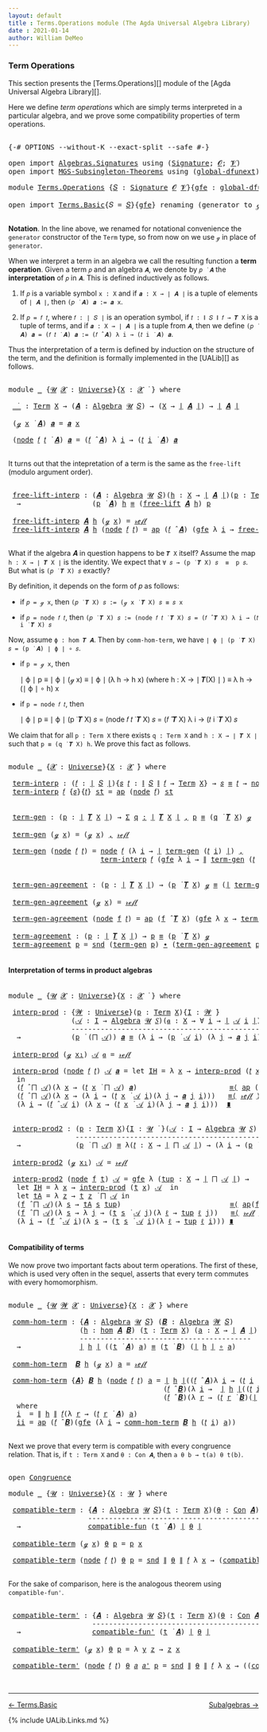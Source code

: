 ```yaml
---
layout: default
title : Terms.Operations module (The Agda Universal Algebra Library)
date : 2021-01-14
author: William DeMeo
---
```


### <a id="term-operations">Term Operations</a>

This section presents the [Terms.Operations][] module of the [Agda Universal Algebra Library][].

Here we define *term operations* which are simply terms interpreted in a particular algebra, and we prove some compatibility properties of term operations.

<pre class="Agda">

<a id="453" class="Symbol">{-#</a> <a id="457" class="Keyword">OPTIONS</a> <a id="465" class="Pragma">--without-K</a> <a id="477" class="Pragma">--exact-split</a> <a id="491" class="Pragma">--safe</a> <a id="498" class="Symbol">#-}</a>

<a id="503" class="Keyword">open</a> <a id="508" class="Keyword">import</a> <a id="515" href="Algebras.Signatures.html" class="Module">Algebras.Signatures</a> <a id="535" class="Keyword">using</a> <a id="541" class="Symbol">(</a><a id="542" href="Algebras.Signatures.html#1299" class="Function">Signature</a><a id="551" class="Symbol">;</a> <a id="553" href="Prelude.Preliminaries.html#5600" class="Generalizable">𝓞</a><a id="554" class="Symbol">;</a> <a id="556" href="Universes.html#262" class="Generalizable">𝓥</a><a id="557" class="Symbol">)</a>
<a id="559" class="Keyword">open</a> <a id="564" class="Keyword">import</a> <a id="571" href="MGS-Subsingleton-Theorems.html" class="Module">MGS-Subsingleton-Theorems</a> <a id="597" class="Keyword">using</a> <a id="603" class="Symbol">(</a><a id="604" href="MGS-Subsingleton-Theorems.html#3468" class="Function">global-dfunext</a><a id="618" class="Symbol">)</a>

<a id="621" class="Keyword">module</a> <a id="628" href="Terms.Operations.html" class="Module">Terms.Operations</a> <a id="645" class="Symbol">{</a><a id="646" href="Terms.Operations.html#646" class="Bound">𝑆</a> <a id="648" class="Symbol">:</a> <a id="650" href="Algebras.Signatures.html#1299" class="Function">Signature</a> <a id="660" href="Prelude.Preliminaries.html#5600" class="Generalizable">𝓞</a> <a id="662" href="Universes.html#262" class="Generalizable">𝓥</a><a id="663" class="Symbol">}{</a><a id="665" href="Terms.Operations.html#665" class="Bound">gfe</a> <a id="669" class="Symbol">:</a> <a id="671" href="MGS-Subsingleton-Theorems.html#3468" class="Function">global-dfunext</a><a id="685" class="Symbol">}</a> <a id="687" class="Keyword">where</a>

<a id="694" class="Keyword">open</a> <a id="699" class="Keyword">import</a> <a id="706" href="Terms.Basic.html" class="Module">Terms.Basic</a><a id="717" class="Symbol">{</a><a id="718" class="Argument">𝑆</a> <a id="720" class="Symbol">=</a> <a id="722" href="Terms.Operations.html#646" class="Bound">𝑆</a><a id="723" class="Symbol">}{</a><a id="725" href="Terms.Operations.html#665" class="Bound">gfe</a><a id="728" class="Symbol">}</a> <a id="730" class="Keyword">renaming</a> <a id="739" class="Symbol">(</a>generator <a id="750" class="Symbol">to</a> ℊ<a id="754" class="Symbol">)</a> <a id="756" class="Keyword">public</a>

</pre>

**Notation**. In the line above, we renamed for notational convenience the `generator` constructor of the `Term` type, so from now on we use `ℊ` in place of `generator`.

When we interpret a term in an algebra we call the resulting function a **term operation**.  Given a term `𝑝` and an algebra `𝑨`, we denote by `𝑝 ̇ 𝑨` the **interpretation** of `𝑝` in `𝑨`.  This is defined inductively as follows.

1. If `𝑝` is a variable symbol `x : X` and if `𝒂 : X → ∣ 𝑨 ∣` is a tuple of elements of `∣ 𝑨 ∣`, then `(𝑝 ̇ 𝑨) 𝒂 := 𝒂 x`.

2. If `𝑝 = 𝑓 𝑡`, where `𝑓 : ∣ 𝑆 ∣` is an operation symbol, if `𝑡 : ∥ 𝑆 ∥ 𝑓 → 𝑻 X` is a tuple of terms, and if `𝒂 : X → ∣ 𝑨 ∣` is a tuple from `𝑨`, then we define `(𝑝 ̇ 𝑨) 𝒂 = (𝑓 𝑡 ̇ 𝑨) 𝒂 := (𝑓 ̂ 𝑨) λ i → (𝑡 i ̇ 𝑨) 𝒂`.

Thus the interpretation of a term is defined by induction on the structure of the term, and the definition is formally implemented in the [UALib][] as follows.

<pre class="Agda">

<a id="1695" class="Keyword">module</a> <a id="1702" href="Terms.Operations.html#1702" class="Module">_</a> <a id="1704" class="Symbol">{</a><a id="1705" href="Terms.Operations.html#1705" class="Bound">𝓤</a> <a id="1707" href="Terms.Operations.html#1707" class="Bound">𝓧</a> <a id="1709" class="Symbol">:</a> <a id="1711" href="Agda.Primitive.html#423" class="Function">Universe</a><a id="1719" class="Symbol">}{</a><a id="1721" href="Terms.Operations.html#1721" class="Bound">X</a> <a id="1723" class="Symbol">:</a> <a id="1725" href="Terms.Operations.html#1707" class="Bound">𝓧</a> <a id="1727" href="Universes.html#403" class="Function Operator">̇</a> <a id="1729" class="Symbol">}</a> <a id="1731" class="Keyword">where</a>

 <a id="1739" href="Terms.Operations.html#1739" class="Function Operator">_̇_</a> <a id="1743" class="Symbol">:</a> <a id="1745" href="Terms.Basic.html#2322" class="Datatype">Term</a> <a id="1750" href="Terms.Operations.html#1721" class="Bound">X</a> <a id="1752" class="Symbol">→</a> <a id="1754" class="Symbol">(</a><a id="1755" href="Terms.Operations.html#1755" class="Bound">𝑨</a> <a id="1757" class="Symbol">:</a> <a id="1759" href="Algebras.Algebras.html#694" class="Function">Algebra</a> <a id="1767" href="Terms.Operations.html#1705" class="Bound">𝓤</a> <a id="1769" href="Terms.Operations.html#646" class="Bound">𝑆</a><a id="1770" class="Symbol">)</a> <a id="1772" class="Symbol">→</a> <a id="1774" class="Symbol">(</a><a id="1775" href="Terms.Operations.html#1721" class="Bound">X</a> <a id="1777" class="Symbol">→</a> <a id="1779" href="Prelude.Preliminaries.html#13523" class="Function Operator">∣</a> <a id="1781" href="Terms.Operations.html#1755" class="Bound">𝑨</a> <a id="1783" href="Prelude.Preliminaries.html#13523" class="Function Operator">∣</a><a id="1784" class="Symbol">)</a> <a id="1786" class="Symbol">→</a> <a id="1788" href="Prelude.Preliminaries.html#13523" class="Function Operator">∣</a> <a id="1790" href="Terms.Operations.html#1755" class="Bound">𝑨</a> <a id="1792" href="Prelude.Preliminaries.html#13523" class="Function Operator">∣</a>

 <a id="1796" class="Symbol">(</a><a id="1797" href="Terms.Operations.html#753" class="InductiveConstructor">ℊ</a> <a id="1799" href="Terms.Operations.html#1799" class="Bound">x</a> <a id="1801" href="Terms.Operations.html#1739" class="Function Operator">̇</a> <a id="1803" href="Terms.Operations.html#1803" class="Bound">𝑨</a><a id="1804" class="Symbol">)</a> <a id="1806" href="Terms.Operations.html#1806" class="Bound">𝒂</a> <a id="1808" class="Symbol">=</a> <a id="1810" href="Terms.Operations.html#1806" class="Bound">𝒂</a> <a id="1812" href="Terms.Operations.html#1799" class="Bound">x</a>

 <a id="1816" class="Symbol">(</a><a id="1817" href="Terms.Basic.html#2395" class="InductiveConstructor">node</a> <a id="1822" href="Terms.Operations.html#1822" class="Bound">𝑓</a> <a id="1824" href="Terms.Operations.html#1824" class="Bound">𝑡</a> <a id="1826" href="Terms.Operations.html#1739" class="Function Operator">̇</a> <a id="1828" href="Terms.Operations.html#1828" class="Bound">𝑨</a><a id="1829" class="Symbol">)</a> <a id="1831" href="Terms.Operations.html#1831" class="Bound">𝒂</a> <a id="1833" class="Symbol">=</a> <a id="1835" class="Symbol">(</a><a id="1836" href="Terms.Operations.html#1822" class="Bound">𝑓</a> <a id="1838" href="Algebras.Algebras.html#2991" class="Function Operator">̂</a> <a id="1840" href="Terms.Operations.html#1828" class="Bound">𝑨</a><a id="1841" class="Symbol">)</a> <a id="1843" class="Symbol">λ</a> <a id="1845" href="Terms.Operations.html#1845" class="Bound">i</a> <a id="1847" class="Symbol">→</a> <a id="1849" class="Symbol">(</a><a id="1850" href="Terms.Operations.html#1824" class="Bound">𝑡</a> <a id="1852" href="Terms.Operations.html#1845" class="Bound">i</a> <a id="1854" href="Terms.Operations.html#1739" class="Function Operator">̇</a> <a id="1856" href="Terms.Operations.html#1828" class="Bound">𝑨</a><a id="1857" class="Symbol">)</a> <a id="1859" href="Terms.Operations.html#1831" class="Bound">𝒂</a>

</pre>

It turns out that the intepretation of a term is the same as the `free-lift` (modulo argument order).

<pre class="Agda">

 <a id="1992" href="Terms.Operations.html#1992" class="Function">free-lift-interp</a> <a id="2009" class="Symbol">:</a> <a id="2011" class="Symbol">(</a><a id="2012" href="Terms.Operations.html#2012" class="Bound">𝑨</a> <a id="2014" class="Symbol">:</a> <a id="2016" href="Algebras.Algebras.html#694" class="Function">Algebra</a> <a id="2024" href="Terms.Operations.html#1705" class="Bound">𝓤</a> <a id="2026" href="Terms.Operations.html#646" class="Bound">𝑆</a><a id="2027" class="Symbol">)(</a><a id="2029" href="Terms.Operations.html#2029" class="Bound">h</a> <a id="2031" class="Symbol">:</a> <a id="2033" href="Terms.Operations.html#1721" class="Bound">X</a> <a id="2035" class="Symbol">→</a> <a id="2037" href="Prelude.Preliminaries.html#13523" class="Function Operator">∣</a> <a id="2039" href="Terms.Operations.html#2012" class="Bound">𝑨</a> <a id="2041" href="Prelude.Preliminaries.html#13523" class="Function Operator">∣</a><a id="2042" class="Symbol">)(</a><a id="2044" href="Terms.Operations.html#2044" class="Bound">p</a> <a id="2046" class="Symbol">:</a> <a id="2048" href="Terms.Basic.html#2322" class="Datatype">Term</a> <a id="2053" href="Terms.Operations.html#1721" class="Bound">X</a><a id="2054" class="Symbol">)</a>
  <a id="2058" class="Symbol">→</a>                 <a id="2076" class="Symbol">(</a><a id="2077" href="Terms.Operations.html#2044" class="Bound">p</a> <a id="2079" href="Terms.Operations.html#1739" class="Function Operator">̇</a> <a id="2081" href="Terms.Operations.html#2012" class="Bound">𝑨</a><a id="2082" class="Symbol">)</a> <a id="2084" href="Terms.Operations.html#2029" class="Bound">h</a> <a id="2086" href="Prelude.Equality.html#1231" class="Datatype Operator">≡</a> <a id="2088" class="Symbol">(</a><a id="2089" href="Terms.Basic.html#4265" class="Function">free-lift</a> <a id="2099" href="Terms.Operations.html#2012" class="Bound">𝑨</a> <a id="2101" href="Terms.Operations.html#2029" class="Bound">h</a><a id="2102" class="Symbol">)</a> <a id="2104" href="Terms.Operations.html#2044" class="Bound">p</a>

 <a id="2108" href="Terms.Operations.html#1992" class="Function">free-lift-interp</a> <a id="2125" href="Terms.Operations.html#2125" class="Bound">𝑨</a> <a id="2127" href="Terms.Operations.html#2127" class="Bound">h</a> <a id="2129" class="Symbol">(</a><a id="2130" href="Terms.Operations.html#753" class="InductiveConstructor">ℊ</a> <a id="2132" href="Terms.Operations.html#2132" class="Bound">x</a><a id="2133" class="Symbol">)</a> <a id="2135" class="Symbol">=</a> <a id="2137" href="Prelude.Equality.html#1245" class="InductiveConstructor">𝓇ℯ𝒻𝓁</a>
 <a id="2143" href="Terms.Operations.html#1992" class="Function">free-lift-interp</a> <a id="2160" href="Terms.Operations.html#2160" class="Bound">𝑨</a> <a id="2162" href="Terms.Operations.html#2162" class="Bound">h</a> <a id="2164" class="Symbol">(</a><a id="2165" href="Terms.Basic.html#2395" class="InductiveConstructor">node</a> <a id="2170" href="Terms.Operations.html#2170" class="Bound">𝑓</a> <a id="2172" href="Terms.Operations.html#2172" class="Bound">𝑡</a><a id="2173" class="Symbol">)</a> <a id="2175" class="Symbol">=</a> <a id="2177" href="MGS-MLTT.html#6613" class="Function">ap</a> <a id="2180" class="Symbol">(</a><a id="2181" href="Terms.Operations.html#2170" class="Bound">𝑓</a> <a id="2183" href="Algebras.Algebras.html#2991" class="Function Operator">̂</a> <a id="2185" href="Terms.Operations.html#2160" class="Bound">𝑨</a><a id="2186" class="Symbol">)</a> <a id="2188" class="Symbol">(</a><a id="2189" href="Terms.Operations.html#665" class="Bound">gfe</a> <a id="2193" class="Symbol">λ</a> <a id="2195" href="Terms.Operations.html#2195" class="Bound">i</a> <a id="2197" class="Symbol">→</a> <a id="2199" href="Terms.Operations.html#1992" class="Function">free-lift-interp</a> <a id="2216" href="Terms.Operations.html#2160" class="Bound">𝑨</a> <a id="2218" href="Terms.Operations.html#2162" class="Bound">h</a> <a id="2220" class="Symbol">(</a><a id="2221" href="Terms.Operations.html#2172" class="Bound">𝑡</a> <a id="2223" href="Terms.Operations.html#2195" class="Bound">i</a><a id="2224" class="Symbol">))</a>

</pre>

What if the algebra 𝑨 in question happens to be `𝑻 X` itself?   Assume the map `h : X → ∣ 𝑻 X ∣` is the identity. We expect that `∀ 𝑠 → (p ̇ 𝑻 X) 𝑠  ≡  p 𝑠`. But what is `(𝑝 ̇ 𝑻 X) 𝑠` exactly?

By definition, it depends on the form of 𝑝 as follows:

* if `𝑝 = ℊ x`, then `(𝑝 ̇ 𝑻 X) 𝑠 := (ℊ x ̇ 𝑻 X) 𝑠 ≡ 𝑠 x`

* if `𝑝 = node 𝑓 𝑡`, then `(𝑝 ̇ 𝑻 X) 𝑠 := (node 𝑓 𝑡 ̇ 𝑻 X) 𝑠 = (𝑓 ̂ 𝑻 X) λ i → (𝑡 i ̇ 𝑻 X) 𝑠`

Now, assume `ϕ : hom 𝑻 𝑨`. Then by `comm-hom-term`, we have `∣ ϕ ∣ (p ̇ 𝑻 X) 𝑠 = (p ̇ 𝑨) ∣ ϕ ∣ ∘ 𝑠`.

* if `p = ℊ x`, then

   ∣ ϕ ∣ p ≡ ∣ ϕ ∣ (ℊ x)
          ≡ ∣ ϕ ∣ (λ h → h x)  (where h : X → ∣ 𝑻(X) ∣ )
          ≡ λ h → (∣ ϕ ∣ ∘ h) x

* if `p = node 𝑓 𝑡`, then

   ∣ ϕ ∣ p ≡ ∣ ϕ ∣ (p ̇ 𝑻 X) 𝑠 = (node 𝑓 𝑡 ̇ 𝑻 X) 𝑠 = (𝑓 ̂ 𝑻 X) λ i → (𝑡 i ̇ 𝑻 X) 𝑠

We claim that for all `p : Term X` there exists `q : Term X` and `h : X → ∣ 𝑻 X ∣` such that `p ≡ (q ̇ 𝑻 X) h`. We prove this fact as follows.

<pre class="Agda">

<a id="3153" class="Keyword">module</a> <a id="3160" href="Terms.Operations.html#3160" class="Module">_</a> <a id="3162" class="Symbol">{</a><a id="3163" href="Terms.Operations.html#3163" class="Bound">𝓧</a> <a id="3165" class="Symbol">:</a> <a id="3167" href="Agda.Primitive.html#423" class="Function">Universe</a><a id="3175" class="Symbol">}{</a><a id="3177" href="Terms.Operations.html#3177" class="Bound">X</a> <a id="3179" class="Symbol">:</a> <a id="3181" href="Terms.Operations.html#3163" class="Bound">𝓧</a> <a id="3183" href="Universes.html#403" class="Function Operator">̇</a><a id="3184" class="Symbol">}</a> <a id="3186" class="Keyword">where</a>

 <a id="3194" href="Terms.Operations.html#3194" class="Function">term-interp</a> <a id="3206" class="Symbol">:</a> <a id="3208" class="Symbol">(</a><a id="3209" href="Terms.Operations.html#3209" class="Bound">𝑓</a> <a id="3211" class="Symbol">:</a> <a id="3213" href="Prelude.Preliminaries.html#13523" class="Function Operator">∣</a> <a id="3215" href="Terms.Operations.html#646" class="Bound">𝑆</a> <a id="3217" href="Prelude.Preliminaries.html#13523" class="Function Operator">∣</a><a id="3218" class="Symbol">){</a><a id="3220" href="Terms.Operations.html#3220" class="Bound">𝑠</a> <a id="3222" href="Terms.Operations.html#3222" class="Bound">𝑡</a> <a id="3224" class="Symbol">:</a> <a id="3226" href="Prelude.Preliminaries.html#13601" class="Function Operator">∥</a> <a id="3228" href="Terms.Operations.html#646" class="Bound">𝑆</a> <a id="3230" href="Prelude.Preliminaries.html#13601" class="Function Operator">∥</a> <a id="3232" href="Terms.Operations.html#3209" class="Bound">𝑓</a> <a id="3234" class="Symbol">→</a> <a id="3236" href="Terms.Basic.html#2322" class="Datatype">Term</a> <a id="3241" href="Terms.Operations.html#3177" class="Bound">X</a><a id="3242" class="Symbol">}</a> <a id="3244" class="Symbol">→</a> <a id="3246" href="Terms.Operations.html#3220" class="Bound">𝑠</a> <a id="3248" href="Prelude.Equality.html#1231" class="Datatype Operator">≡</a> <a id="3250" href="Terms.Operations.html#3222" class="Bound">𝑡</a> <a id="3252" class="Symbol">→</a> <a id="3254" href="Terms.Basic.html#2395" class="InductiveConstructor">node</a> <a id="3259" href="Terms.Operations.html#3209" class="Bound">𝑓</a> <a id="3261" href="Terms.Operations.html#3220" class="Bound">𝑠</a> <a id="3263" href="Prelude.Equality.html#1231" class="Datatype Operator">≡</a> <a id="3265" class="Symbol">(</a><a id="3266" href="Terms.Operations.html#3209" class="Bound">𝑓</a> <a id="3268" href="Algebras.Algebras.html#2991" class="Function Operator">̂</a> <a id="3270" href="Terms.Basic.html#3603" class="Function">𝑻</a> <a id="3272" href="Terms.Operations.html#3177" class="Bound">X</a><a id="3273" class="Symbol">)</a> <a id="3275" href="Terms.Operations.html#3222" class="Bound">𝑡</a>
 <a id="3278" href="Terms.Operations.html#3194" class="Function">term-interp</a> <a id="3290" href="Terms.Operations.html#3290" class="Bound">𝑓</a> <a id="3292" class="Symbol">{</a><a id="3293" href="Terms.Operations.html#3293" class="Bound">𝑠</a><a id="3294" class="Symbol">}{</a><a id="3296" href="Terms.Operations.html#3296" class="Bound">𝑡</a><a id="3297" class="Symbol">}</a> <a id="3299" href="Terms.Operations.html#3299" class="Bound">st</a> <a id="3302" class="Symbol">=</a> <a id="3304" href="MGS-MLTT.html#6613" class="Function">ap</a> <a id="3307" class="Symbol">(</a><a id="3308" href="Terms.Basic.html#2395" class="InductiveConstructor">node</a> <a id="3313" href="Terms.Operations.html#3290" class="Bound">𝑓</a><a id="3314" class="Symbol">)</a> <a id="3316" href="Terms.Operations.html#3299" class="Bound">st</a>


 <a id="3322" href="Terms.Operations.html#3322" class="Function">term-gen</a> <a id="3331" class="Symbol">:</a> <a id="3333" class="Symbol">(</a><a id="3334" href="Terms.Operations.html#3334" class="Bound">p</a> <a id="3336" class="Symbol">:</a> <a id="3338" href="Prelude.Preliminaries.html#13523" class="Function Operator">∣</a> <a id="3340" href="Terms.Basic.html#3603" class="Function">𝑻</a> <a id="3342" href="Terms.Operations.html#3177" class="Bound">X</a> <a id="3344" href="Prelude.Preliminaries.html#13523" class="Function Operator">∣</a><a id="3345" class="Symbol">)</a> <a id="3347" class="Symbol">→</a> <a id="3349" href="MGS-MLTT.html#3074" class="Function">Σ</a> <a id="3351" href="Terms.Operations.html#3351" class="Bound">q</a> <a id="3353" href="MGS-MLTT.html#3074" class="Function">꞉</a> <a id="3355" href="Prelude.Preliminaries.html#13523" class="Function Operator">∣</a> <a id="3357" href="Terms.Basic.html#3603" class="Function">𝑻</a> <a id="3359" href="Terms.Operations.html#3177" class="Bound">X</a> <a id="3361" href="Prelude.Preliminaries.html#13523" class="Function Operator">∣</a> <a id="3363" href="MGS-MLTT.html#3074" class="Function">,</a> <a id="3365" href="Terms.Operations.html#3334" class="Bound">p</a> <a id="3367" href="Prelude.Equality.html#1231" class="Datatype Operator">≡</a> <a id="3369" class="Symbol">(</a><a id="3370" href="Terms.Operations.html#3351" class="Bound">q</a> <a id="3372" href="Terms.Operations.html#1739" class="Function Operator">̇</a> <a id="3374" href="Terms.Basic.html#3603" class="Function">𝑻</a> <a id="3376" href="Terms.Operations.html#3177" class="Bound">X</a><a id="3377" class="Symbol">)</a> <a id="3379" href="Terms.Operations.html#753" class="InductiveConstructor">ℊ</a>

 <a id="3383" href="Terms.Operations.html#3322" class="Function">term-gen</a> <a id="3392" class="Symbol">(</a><a id="3393" href="Terms.Operations.html#753" class="InductiveConstructor">ℊ</a> <a id="3395" href="Terms.Operations.html#3395" class="Bound">x</a><a id="3396" class="Symbol">)</a> <a id="3398" class="Symbol">=</a> <a id="3400" class="Symbol">(</a><a id="3401" href="Terms.Operations.html#753" class="InductiveConstructor">ℊ</a> <a id="3403" href="Terms.Operations.html#3395" class="Bound">x</a><a id="3404" class="Symbol">)</a> <a id="3406" href="MGS-MLTT.html#2929" class="InductiveConstructor Operator">,</a> <a id="3408" href="Prelude.Equality.html#1245" class="InductiveConstructor">𝓇ℯ𝒻𝓁</a>

 <a id="3415" href="Terms.Operations.html#3322" class="Function">term-gen</a> <a id="3424" class="Symbol">(</a><a id="3425" href="Terms.Basic.html#2395" class="InductiveConstructor">node</a> <a id="3430" href="Terms.Operations.html#3430" class="Bound">𝑓</a> <a id="3432" href="Terms.Operations.html#3432" class="Bound">𝑡</a><a id="3433" class="Symbol">)</a> <a id="3435" class="Symbol">=</a> <a id="3437" href="Terms.Basic.html#2395" class="InductiveConstructor">node</a> <a id="3442" href="Terms.Operations.html#3430" class="Bound">𝑓</a> <a id="3444" class="Symbol">(λ</a> <a id="3447" href="Terms.Operations.html#3447" class="Bound">i</a> <a id="3449" class="Symbol">→</a> <a id="3451" href="Prelude.Preliminaries.html#13523" class="Function Operator">∣</a> <a id="3453" href="Terms.Operations.html#3322" class="Function">term-gen</a> <a id="3462" class="Symbol">(</a><a id="3463" href="Terms.Operations.html#3432" class="Bound">𝑡</a> <a id="3465" href="Terms.Operations.html#3447" class="Bound">i</a><a id="3466" class="Symbol">)</a> <a id="3468" href="Prelude.Preliminaries.html#13523" class="Function Operator">∣</a><a id="3469" class="Symbol">)</a> <a id="3471" href="MGS-MLTT.html#2929" class="InductiveConstructor Operator">,</a>
                      <a id="3495" href="Terms.Operations.html#3194" class="Function">term-interp</a> <a id="3507" href="Terms.Operations.html#3430" class="Bound">𝑓</a> <a id="3509" class="Symbol">(</a><a id="3510" href="Terms.Operations.html#665" class="Bound">gfe</a> <a id="3514" class="Symbol">λ</a> <a id="3516" href="Terms.Operations.html#3516" class="Bound">i</a> <a id="3518" class="Symbol">→</a> <a id="3520" href="Prelude.Preliminaries.html#13601" class="Function Operator">∥</a> <a id="3522" href="Terms.Operations.html#3322" class="Function">term-gen</a> <a id="3531" class="Symbol">(</a><a id="3532" href="Terms.Operations.html#3432" class="Bound">𝑡</a> <a id="3534" href="Terms.Operations.html#3516" class="Bound">i</a><a id="3535" class="Symbol">)</a> <a id="3537" href="Prelude.Preliminaries.html#13601" class="Function Operator">∥</a><a id="3538" class="Symbol">)</a>


 <a id="3543" href="Terms.Operations.html#3543" class="Function">term-gen-agreement</a> <a id="3562" class="Symbol">:</a> <a id="3564" class="Symbol">(</a><a id="3565" href="Terms.Operations.html#3565" class="Bound">p</a> <a id="3567" class="Symbol">:</a> <a id="3569" href="Prelude.Preliminaries.html#13523" class="Function Operator">∣</a> <a id="3571" href="Terms.Basic.html#3603" class="Function">𝑻</a> <a id="3573" href="Terms.Operations.html#3177" class="Bound">X</a> <a id="3575" href="Prelude.Preliminaries.html#13523" class="Function Operator">∣</a><a id="3576" class="Symbol">)</a> <a id="3578" class="Symbol">→</a> <a id="3580" class="Symbol">(</a><a id="3581" href="Terms.Operations.html#3565" class="Bound">p</a> <a id="3583" href="Terms.Operations.html#1739" class="Function Operator">̇</a> <a id="3585" href="Terms.Basic.html#3603" class="Function">𝑻</a> <a id="3587" href="Terms.Operations.html#3177" class="Bound">X</a><a id="3588" class="Symbol">)</a> <a id="3590" href="Terms.Operations.html#753" class="InductiveConstructor">ℊ</a> <a id="3592" href="Prelude.Equality.html#1231" class="Datatype Operator">≡</a> <a id="3594" class="Symbol">(</a><a id="3595" href="Prelude.Preliminaries.html#13523" class="Function Operator">∣</a> <a id="3597" href="Terms.Operations.html#3322" class="Function">term-gen</a> <a id="3606" href="Terms.Operations.html#3565" class="Bound">p</a> <a id="3608" href="Prelude.Preliminaries.html#13523" class="Function Operator">∣</a> <a id="3610" href="Terms.Operations.html#1739" class="Function Operator">̇</a> <a id="3612" href="Terms.Basic.html#3603" class="Function">𝑻</a> <a id="3614" href="Terms.Operations.html#3177" class="Bound">X</a><a id="3615" class="Symbol">)</a> <a id="3617" href="Terms.Operations.html#753" class="InductiveConstructor">ℊ</a>

 <a id="3621" href="Terms.Operations.html#3543" class="Function">term-gen-agreement</a> <a id="3640" class="Symbol">(</a><a id="3641" href="Terms.Operations.html#753" class="InductiveConstructor">ℊ</a> <a id="3643" href="Terms.Operations.html#3643" class="Bound">x</a><a id="3644" class="Symbol">)</a> <a id="3646" class="Symbol">=</a> <a id="3648" href="Prelude.Equality.html#1245" class="InductiveConstructor">𝓇ℯ𝒻𝓁</a>

 <a id="3655" href="Terms.Operations.html#3543" class="Function">term-gen-agreement</a> <a id="3674" class="Symbol">(</a><a id="3675" href="Terms.Basic.html#2395" class="InductiveConstructor">node</a> <a id="3680" href="Terms.Operations.html#3680" class="Bound">f</a> <a id="3682" href="Terms.Operations.html#3682" class="Bound">𝑡</a><a id="3683" class="Symbol">)</a> <a id="3685" class="Symbol">=</a> <a id="3687" href="MGS-MLTT.html#6613" class="Function">ap</a> <a id="3690" class="Symbol">(</a><a id="3691" href="Terms.Operations.html#3680" class="Bound">f</a> <a id="3693" href="Algebras.Algebras.html#2991" class="Function Operator">̂</a> <a id="3695" href="Terms.Basic.html#3603" class="Function">𝑻</a> <a id="3697" href="Terms.Operations.html#3177" class="Bound">X</a><a id="3698" class="Symbol">)</a> <a id="3700" class="Symbol">(</a><a id="3701" href="Terms.Operations.html#665" class="Bound">gfe</a> <a id="3705" class="Symbol">λ</a> <a id="3707" href="Terms.Operations.html#3707" class="Bound">x</a> <a id="3709" class="Symbol">→</a> <a id="3711" href="Terms.Operations.html#3543" class="Function">term-gen-agreement</a> <a id="3730" class="Symbol">(</a><a id="3731" href="Terms.Operations.html#3682" class="Bound">𝑡</a> <a id="3733" href="Terms.Operations.html#3707" class="Bound">x</a><a id="3734" class="Symbol">))</a>

 <a id="3739" href="Terms.Operations.html#3739" class="Function">term-agreement</a> <a id="3754" class="Symbol">:</a> <a id="3756" class="Symbol">(</a><a id="3757" href="Terms.Operations.html#3757" class="Bound">p</a> <a id="3759" class="Symbol">:</a> <a id="3761" href="Prelude.Preliminaries.html#13523" class="Function Operator">∣</a> <a id="3763" href="Terms.Basic.html#3603" class="Function">𝑻</a> <a id="3765" href="Terms.Operations.html#3177" class="Bound">X</a> <a id="3767" href="Prelude.Preliminaries.html#13523" class="Function Operator">∣</a><a id="3768" class="Symbol">)</a> <a id="3770" class="Symbol">→</a> <a id="3772" href="Terms.Operations.html#3757" class="Bound">p</a> <a id="3774" href="Prelude.Equality.html#1231" class="Datatype Operator">≡</a> <a id="3776" class="Symbol">(</a><a id="3777" href="Terms.Operations.html#3757" class="Bound">p</a> <a id="3779" href="Terms.Operations.html#1739" class="Function Operator">̇</a> <a id="3781" href="Terms.Basic.html#3603" class="Function">𝑻</a> <a id="3783" href="Terms.Operations.html#3177" class="Bound">X</a><a id="3784" class="Symbol">)</a> <a id="3786" href="Terms.Operations.html#753" class="InductiveConstructor">ℊ</a>
 <a id="3789" href="Terms.Operations.html#3739" class="Function">term-agreement</a> <a id="3804" href="Terms.Operations.html#3804" class="Bound">p</a> <a id="3806" class="Symbol">=</a> <a id="3808" href="Prelude.Preliminaries.html#13605" class="Function">snd</a> <a id="3812" class="Symbol">(</a><a id="3813" href="Terms.Operations.html#3322" class="Function">term-gen</a> <a id="3822" href="Terms.Operations.html#3804" class="Bound">p</a><a id="3823" class="Symbol">)</a> <a id="3825" href="MGS-MLTT.html#5910" class="Function Operator">∙</a> <a id="3827" class="Symbol">(</a><a id="3828" href="Terms.Operations.html#3543" class="Function">term-gen-agreement</a> <a id="3847" href="Terms.Operations.html#3804" class="Bound">p</a><a id="3848" class="Symbol">)</a><a id="3849" href="MGS-MLTT.html#6125" class="Function Operator">⁻¹</a>

</pre>



#### <a id="interpretation-of-terms-in-product-algebras">Interpretation of terms in product algebras</a>

<pre class="Agda">

<a id="3987" class="Keyword">module</a> <a id="3994" href="Terms.Operations.html#3994" class="Module">_</a> <a id="3996" class="Symbol">{</a><a id="3997" href="Terms.Operations.html#3997" class="Bound">𝓤</a> <a id="3999" href="Terms.Operations.html#3999" class="Bound">𝓧</a> <a id="4001" class="Symbol">:</a> <a id="4003" href="Agda.Primitive.html#423" class="Function">Universe</a><a id="4011" class="Symbol">}{</a><a id="4013" href="Terms.Operations.html#4013" class="Bound">X</a> <a id="4015" class="Symbol">:</a> <a id="4017" href="Terms.Operations.html#3999" class="Bound">𝓧</a> <a id="4019" href="Universes.html#403" class="Function Operator">̇</a> <a id="4021" class="Symbol">}</a> <a id="4023" class="Keyword">where</a>

 <a id="4031" href="Terms.Operations.html#4031" class="Function">interp-prod</a> <a id="4043" class="Symbol">:</a> <a id="4045" class="Symbol">{</a><a id="4046" href="Terms.Operations.html#4046" class="Bound">𝓦</a> <a id="4048" class="Symbol">:</a> <a id="4050" href="Agda.Primitive.html#423" class="Function">Universe</a><a id="4058" class="Symbol">}(</a><a id="4060" href="Terms.Operations.html#4060" class="Bound">p</a> <a id="4062" class="Symbol">:</a> <a id="4064" href="Terms.Basic.html#2322" class="Datatype">Term</a> <a id="4069" href="Terms.Operations.html#4013" class="Bound">X</a><a id="4070" class="Symbol">){</a><a id="4072" href="Terms.Operations.html#4072" class="Bound">I</a> <a id="4074" class="Symbol">:</a> <a id="4076" href="Terms.Operations.html#4046" class="Bound">𝓦</a> <a id="4078" href="Universes.html#403" class="Function Operator">̇</a><a id="4079" class="Symbol">}</a>
               <a id="4096" class="Symbol">(</a><a id="4097" href="Terms.Operations.html#4097" class="Bound">𝒜</a> <a id="4099" class="Symbol">:</a> <a id="4101" href="Terms.Operations.html#4072" class="Bound">I</a> <a id="4103" class="Symbol">→</a> <a id="4105" href="Algebras.Algebras.html#694" class="Function">Algebra</a> <a id="4113" href="Terms.Operations.html#3997" class="Bound">𝓤</a> <a id="4115" href="Terms.Operations.html#646" class="Bound">𝑆</a><a id="4116" class="Symbol">)(</a><a id="4118" href="Terms.Operations.html#4118" class="Bound">𝒂</a> <a id="4120" class="Symbol">:</a> <a id="4122" href="Terms.Operations.html#4013" class="Bound">X</a> <a id="4124" class="Symbol">→</a> <a id="4126" class="Symbol">∀</a> <a id="4128" href="Terms.Operations.html#4128" class="Bound">i</a> <a id="4130" class="Symbol">→</a> <a id="4132" href="Prelude.Preliminaries.html#13523" class="Function Operator">∣</a> <a id="4134" href="Terms.Operations.html#4097" class="Bound">𝒜</a> <a id="4136" href="Terms.Operations.html#4128" class="Bound">i</a> <a id="4138" href="Prelude.Preliminaries.html#13523" class="Function Operator">∣</a><a id="4139" class="Symbol">)</a>
               <a id="4156" class="Comment">-----------------------------------------------</a>
  <a id="4206" class="Symbol">→</a>            <a id="4219" class="Symbol">(</a><a id="4220" href="Terms.Operations.html#4060" class="Bound">p</a> <a id="4222" href="Terms.Operations.html#1739" class="Function Operator">̇</a> <a id="4224" class="Symbol">(</a><a id="4225" href="Algebras.Products.html#908" class="Function">⨅</a> <a id="4227" href="Terms.Operations.html#4097" class="Bound">𝒜</a><a id="4228" class="Symbol">))</a> <a id="4231" href="Terms.Operations.html#4118" class="Bound">𝒂</a> <a id="4233" href="Prelude.Equality.html#1231" class="Datatype Operator">≡</a> <a id="4235" class="Symbol">(λ</a> <a id="4238" href="Terms.Operations.html#4238" class="Bound">i</a> <a id="4240" class="Symbol">→</a> <a id="4242" class="Symbol">(</a><a id="4243" href="Terms.Operations.html#4060" class="Bound">p</a> <a id="4245" href="Terms.Operations.html#1739" class="Function Operator">̇</a> <a id="4247" href="Terms.Operations.html#4097" class="Bound">𝒜</a> <a id="4249" href="Terms.Operations.html#4238" class="Bound">i</a><a id="4250" class="Symbol">)</a> <a id="4252" class="Symbol">(λ</a> <a id="4255" href="Terms.Operations.html#4255" class="Bound">j</a> <a id="4257" class="Symbol">→</a> <a id="4259" href="Terms.Operations.html#4118" class="Bound">𝒂</a> <a id="4261" href="Terms.Operations.html#4255" class="Bound">j</a> <a id="4263" href="Terms.Operations.html#4238" class="Bound">i</a><a id="4264" class="Symbol">))</a>

 <a id="4269" href="Terms.Operations.html#4031" class="Function">interp-prod</a> <a id="4281" class="Symbol">(</a><a id="4282" href="Terms.Operations.html#753" class="InductiveConstructor">ℊ</a> <a id="4284" href="Terms.Operations.html#4284" class="Bound">x₁</a><a id="4286" class="Symbol">)</a> <a id="4288" href="Terms.Operations.html#4288" class="Bound">𝒜</a> <a id="4290" href="Terms.Operations.html#4290" class="Bound">𝒂</a> <a id="4292" class="Symbol">=</a> <a id="4294" href="Prelude.Equality.html#1245" class="InductiveConstructor">𝓇ℯ𝒻𝓁</a>

 <a id="4301" href="Terms.Operations.html#4031" class="Function">interp-prod</a> <a id="4313" class="Symbol">(</a><a id="4314" href="Terms.Basic.html#2395" class="InductiveConstructor">node</a> <a id="4319" href="Terms.Operations.html#4319" class="Bound">𝑓</a> <a id="4321" href="Terms.Operations.html#4321" class="Bound">𝑡</a><a id="4322" class="Symbol">)</a> <a id="4324" href="Terms.Operations.html#4324" class="Bound">𝒜</a> <a id="4326" href="Terms.Operations.html#4326" class="Bound">𝒂</a> <a id="4328" class="Symbol">=</a> <a id="4330" class="Keyword">let</a> <a id="4334" href="Terms.Operations.html#4334" class="Bound">IH</a> <a id="4337" class="Symbol">=</a> <a id="4339" class="Symbol">λ</a> <a id="4341" href="Terms.Operations.html#4341" class="Bound">x</a> <a id="4343" class="Symbol">→</a> <a id="4345" href="Terms.Operations.html#4031" class="Function">interp-prod</a> <a id="4357" class="Symbol">(</a><a id="4358" href="Terms.Operations.html#4321" class="Bound">𝑡</a> <a id="4360" href="Terms.Operations.html#4341" class="Bound">x</a><a id="4361" class="Symbol">)</a> <a id="4363" href="Terms.Operations.html#4324" class="Bound">𝒜</a> <a id="4365" href="Terms.Operations.html#4326" class="Bound">𝒂</a>
  <a id="4369" class="Keyword">in</a>
  <a id="4374" class="Symbol">(</a><a id="4375" href="Terms.Operations.html#4319" class="Bound">𝑓</a> <a id="4377" href="Algebras.Algebras.html#2991" class="Function Operator">̂</a> <a id="4379" href="Algebras.Products.html#908" class="Function">⨅</a> <a id="4381" href="Terms.Operations.html#4324" class="Bound">𝒜</a><a id="4382" class="Symbol">)(λ</a> <a id="4386" href="Terms.Operations.html#4386" class="Bound">x</a> <a id="4388" class="Symbol">→</a> <a id="4390" class="Symbol">(</a><a id="4391" href="Terms.Operations.html#4321" class="Bound">𝑡</a> <a id="4393" href="Terms.Operations.html#4386" class="Bound">x</a> <a id="4395" href="Terms.Operations.html#1739" class="Function Operator">̇</a> <a id="4397" href="Algebras.Products.html#908" class="Function">⨅</a> <a id="4399" href="Terms.Operations.html#4324" class="Bound">𝒜</a><a id="4400" class="Symbol">)</a> <a id="4402" href="Terms.Operations.html#4326" class="Bound">𝒂</a><a id="4403" class="Symbol">)</a>                      <a id="4426" href="MGS-MLTT.html#5997" class="Function Operator">≡⟨</a> <a id="4429" href="MGS-MLTT.html#6613" class="Function">ap</a> <a id="4432" class="Symbol">(</a><a id="4433" href="Terms.Operations.html#4319" class="Bound">𝑓</a> <a id="4435" href="Algebras.Algebras.html#2991" class="Function Operator">̂</a> <a id="4437" href="Algebras.Products.html#908" class="Function">⨅</a> <a id="4439" href="Terms.Operations.html#4324" class="Bound">𝒜</a><a id="4440" class="Symbol">)(</a><a id="4442" href="Terms.Operations.html#665" class="Bound">gfe</a> <a id="4446" href="Terms.Operations.html#4334" class="Bound">IH</a><a id="4448" class="Symbol">)</a> <a id="4450" href="MGS-MLTT.html#5997" class="Function Operator">⟩</a>
  <a id="4454" class="Symbol">(</a><a id="4455" href="Terms.Operations.html#4319" class="Bound">𝑓</a> <a id="4457" href="Algebras.Algebras.html#2991" class="Function Operator">̂</a> <a id="4459" href="Algebras.Products.html#908" class="Function">⨅</a> <a id="4461" href="Terms.Operations.html#4324" class="Bound">𝒜</a><a id="4462" class="Symbol">)(λ</a> <a id="4466" href="Terms.Operations.html#4466" class="Bound">x</a> <a id="4468" class="Symbol">→</a> <a id="4470" class="Symbol">(λ</a> <a id="4473" href="Terms.Operations.html#4473" class="Bound">i</a> <a id="4475" class="Symbol">→</a> <a id="4477" class="Symbol">(</a><a id="4478" href="Terms.Operations.html#4321" class="Bound">𝑡</a> <a id="4480" href="Terms.Operations.html#4466" class="Bound">x</a> <a id="4482" href="Terms.Operations.html#1739" class="Function Operator">̇</a> <a id="4484" href="Terms.Operations.html#4324" class="Bound">𝒜</a> <a id="4486" href="Terms.Operations.html#4473" class="Bound">i</a><a id="4487" class="Symbol">)(λ</a> <a id="4491" href="Terms.Operations.html#4491" class="Bound">j</a> <a id="4493" class="Symbol">→</a> <a id="4495" href="Terms.Operations.html#4326" class="Bound">𝒂</a> <a id="4497" href="Terms.Operations.html#4491" class="Bound">j</a> <a id="4499" href="Terms.Operations.html#4473" class="Bound">i</a><a id="4500" class="Symbol">)))</a>   <a id="4506" href="MGS-MLTT.html#5997" class="Function Operator">≡⟨</a> <a id="4509" href="Prelude.Equality.html#1245" class="InductiveConstructor">𝓇ℯ𝒻𝓁</a> <a id="4514" href="MGS-MLTT.html#5997" class="Function Operator">⟩</a>
  <a id="4518" class="Symbol">(λ</a> <a id="4521" href="Terms.Operations.html#4521" class="Bound">i</a> <a id="4523" class="Symbol">→</a> <a id="4525" class="Symbol">(</a><a id="4526" href="Terms.Operations.html#4319" class="Bound">𝑓</a> <a id="4528" href="Algebras.Algebras.html#2991" class="Function Operator">̂</a> <a id="4530" href="Terms.Operations.html#4324" class="Bound">𝒜</a> <a id="4532" href="Terms.Operations.html#4521" class="Bound">i</a><a id="4533" class="Symbol">)</a> <a id="4535" class="Symbol">(λ</a> <a id="4538" href="Terms.Operations.html#4538" class="Bound">x</a> <a id="4540" class="Symbol">→</a> <a id="4542" class="Symbol">(</a><a id="4543" href="Terms.Operations.html#4321" class="Bound">𝑡</a> <a id="4545" href="Terms.Operations.html#4538" class="Bound">x</a> <a id="4547" href="Terms.Operations.html#1739" class="Function Operator">̇</a> <a id="4549" href="Terms.Operations.html#4324" class="Bound">𝒜</a> <a id="4551" href="Terms.Operations.html#4521" class="Bound">i</a><a id="4552" class="Symbol">)(λ</a> <a id="4556" href="Terms.Operations.html#4556" class="Bound">j</a> <a id="4558" class="Symbol">→</a> <a id="4560" href="Terms.Operations.html#4326" class="Bound">𝒂</a> <a id="4562" href="Terms.Operations.html#4556" class="Bound">j</a> <a id="4564" href="Terms.Operations.html#4521" class="Bound">i</a><a id="4565" class="Symbol">)))</a>  <a id="4570" href="MGS-MLTT.html#6079" class="Function Operator">∎</a>


 <a id="4575" href="Terms.Operations.html#4575" class="Function">interp-prod2</a> <a id="4588" class="Symbol">:</a> <a id="4590" class="Symbol">(</a><a id="4591" href="Terms.Operations.html#4591" class="Bound">p</a> <a id="4593" class="Symbol">:</a> <a id="4595" href="Terms.Basic.html#2322" class="Datatype">Term</a> <a id="4600" href="Terms.Operations.html#4013" class="Bound">X</a><a id="4601" class="Symbol">){</a><a id="4603" href="Terms.Operations.html#4603" class="Bound">I</a> <a id="4605" class="Symbol">:</a> <a id="4607" href="Terms.Operations.html#3997" class="Bound">𝓤</a> <a id="4609" href="Universes.html#403" class="Function Operator">̇</a> <a id="4611" class="Symbol">}(</a><a id="4613" href="Terms.Operations.html#4613" class="Bound">𝒜</a> <a id="4615" class="Symbol">:</a> <a id="4617" href="Terms.Operations.html#4603" class="Bound">I</a> <a id="4619" class="Symbol">→</a> <a id="4621" href="Algebras.Algebras.html#694" class="Function">Algebra</a> <a id="4629" href="Terms.Operations.html#3997" class="Bound">𝓤</a> <a id="4631" href="Terms.Operations.html#646" class="Bound">𝑆</a><a id="4632" class="Symbol">)</a>
                <a id="4650" class="Comment">--------------------------------------------------------------</a>
  <a id="4715" class="Symbol">→</a>             <a id="4729" class="Symbol">(</a><a id="4730" href="Terms.Operations.html#4591" class="Bound">p</a> <a id="4732" href="Terms.Operations.html#1739" class="Function Operator">̇</a> <a id="4734" href="Algebras.Products.html#908" class="Function">⨅</a> <a id="4736" href="Terms.Operations.html#4613" class="Bound">𝒜</a><a id="4737" class="Symbol">)</a> <a id="4739" href="Prelude.Equality.html#1231" class="Datatype Operator">≡</a> <a id="4741" class="Symbol">λ(</a><a id="4743" href="Terms.Operations.html#4743" class="Bound">𝑡</a> <a id="4745" class="Symbol">:</a> <a id="4747" href="Terms.Operations.html#4013" class="Bound">X</a> <a id="4749" class="Symbol">→</a> <a id="4751" href="Prelude.Preliminaries.html#13523" class="Function Operator">∣</a> <a id="4753" href="Algebras.Products.html#908" class="Function">⨅</a> <a id="4755" href="Terms.Operations.html#4613" class="Bound">𝒜</a> <a id="4757" href="Prelude.Preliminaries.html#13523" class="Function Operator">∣</a><a id="4758" class="Symbol">)</a> <a id="4760" class="Symbol">→</a> <a id="4762" class="Symbol">(λ</a> <a id="4765" href="Terms.Operations.html#4765" class="Bound">i</a> <a id="4767" class="Symbol">→</a> <a id="4769" class="Symbol">(</a><a id="4770" href="Terms.Operations.html#4591" class="Bound">p</a> <a id="4772" href="Terms.Operations.html#1739" class="Function Operator">̇</a> <a id="4774" href="Terms.Operations.html#4613" class="Bound">𝒜</a> <a id="4776" href="Terms.Operations.html#4765" class="Bound">i</a><a id="4777" class="Symbol">)(λ</a> <a id="4781" href="Terms.Operations.html#4781" class="Bound">x</a> <a id="4783" class="Symbol">→</a> <a id="4785" href="Terms.Operations.html#4743" class="Bound">𝑡</a> <a id="4787" href="Terms.Operations.html#4781" class="Bound">x</a> <a id="4789" href="Terms.Operations.html#4765" class="Bound">i</a><a id="4790" class="Symbol">))</a>

 <a id="4795" href="Terms.Operations.html#4575" class="Function">interp-prod2</a> <a id="4808" class="Symbol">(</a><a id="4809" href="Terms.Operations.html#753" class="InductiveConstructor">ℊ</a> <a id="4811" href="Terms.Operations.html#4811" class="Bound">x₁</a><a id="4813" class="Symbol">)</a> <a id="4815" href="Terms.Operations.html#4815" class="Bound">𝒜</a> <a id="4817" class="Symbol">=</a> <a id="4819" href="Prelude.Equality.html#1245" class="InductiveConstructor">𝓇ℯ𝒻𝓁</a>

 <a id="4826" href="Terms.Operations.html#4575" class="Function">interp-prod2</a> <a id="4839" class="Symbol">(</a><a id="4840" href="Terms.Basic.html#2395" class="InductiveConstructor">node</a> <a id="4845" href="Terms.Operations.html#4845" class="Bound">f</a> <a id="4847" href="Terms.Operations.html#4847" class="Bound">t</a><a id="4848" class="Symbol">)</a> <a id="4850" href="Terms.Operations.html#4850" class="Bound">𝒜</a> <a id="4852" class="Symbol">=</a> <a id="4854" href="Terms.Operations.html#665" class="Bound">gfe</a> <a id="4858" class="Symbol">λ</a> <a id="4860" class="Symbol">(</a><a id="4861" href="Terms.Operations.html#4861" class="Bound">tup</a> <a id="4865" class="Symbol">:</a> <a id="4867" href="Terms.Operations.html#4013" class="Bound">X</a> <a id="4869" class="Symbol">→</a> <a id="4871" href="Prelude.Preliminaries.html#13523" class="Function Operator">∣</a> <a id="4873" href="Algebras.Products.html#908" class="Function">⨅</a> <a id="4875" href="Terms.Operations.html#4850" class="Bound">𝒜</a> <a id="4877" href="Prelude.Preliminaries.html#13523" class="Function Operator">∣</a><a id="4878" class="Symbol">)</a> <a id="4880" class="Symbol">→</a>
  <a id="4884" class="Keyword">let</a> <a id="4888" href="Terms.Operations.html#4888" class="Bound">IH</a> <a id="4891" class="Symbol">=</a> <a id="4893" class="Symbol">λ</a> <a id="4895" href="Terms.Operations.html#4895" class="Bound">x</a> <a id="4897" class="Symbol">→</a> <a id="4899" href="Terms.Operations.html#4031" class="Function">interp-prod</a> <a id="4911" class="Symbol">(</a><a id="4912" href="Terms.Operations.html#4847" class="Bound">t</a> <a id="4914" href="Terms.Operations.html#4895" class="Bound">x</a><a id="4915" class="Symbol">)</a> <a id="4917" href="Terms.Operations.html#4850" class="Bound">𝒜</a>  <a id="4920" class="Keyword">in</a>
  <a id="4925" class="Keyword">let</a> <a id="4929" href="Terms.Operations.html#4929" class="Bound">tA</a> <a id="4932" class="Symbol">=</a> <a id="4934" class="Symbol">λ</a> <a id="4936" href="Terms.Operations.html#4936" class="Bound">z</a> <a id="4938" class="Symbol">→</a> <a id="4940" href="Terms.Operations.html#4847" class="Bound">t</a> <a id="4942" href="Terms.Operations.html#4936" class="Bound">z</a> <a id="4944" href="Terms.Operations.html#1739" class="Function Operator">̇</a> <a id="4946" href="Algebras.Products.html#908" class="Function">⨅</a> <a id="4948" href="Terms.Operations.html#4850" class="Bound">𝒜</a> <a id="4950" class="Keyword">in</a>
  <a id="4955" class="Symbol">(</a><a id="4956" href="Terms.Operations.html#4845" class="Bound">f</a> <a id="4958" href="Algebras.Algebras.html#2991" class="Function Operator">̂</a> <a id="4960" href="Algebras.Products.html#908" class="Function">⨅</a> <a id="4962" href="Terms.Operations.html#4850" class="Bound">𝒜</a><a id="4963" class="Symbol">)(λ</a> <a id="4967" href="Terms.Operations.html#4967" class="Bound">s</a> <a id="4969" class="Symbol">→</a> <a id="4971" href="Terms.Operations.html#4929" class="Bound">tA</a> <a id="4974" href="Terms.Operations.html#4967" class="Bound">s</a> <a id="4976" href="Terms.Operations.html#4861" class="Bound">tup</a><a id="4979" class="Symbol">)</a>                          <a id="5006" href="MGS-MLTT.html#5997" class="Function Operator">≡⟨</a> <a id="5009" href="MGS-MLTT.html#6613" class="Function">ap</a><a id="5011" class="Symbol">(</a><a id="5012" href="Terms.Operations.html#4845" class="Bound">f</a> <a id="5014" href="Algebras.Algebras.html#2991" class="Function Operator">̂</a> <a id="5016" href="Algebras.Products.html#908" class="Function">⨅</a> <a id="5018" href="Terms.Operations.html#4850" class="Bound">𝒜</a><a id="5019" class="Symbol">)(</a><a id="5021" href="Terms.Operations.html#665" class="Bound">gfe</a> <a id="5025" class="Symbol">λ</a> <a id="5027" href="Terms.Operations.html#5027" class="Bound">x</a> <a id="5029" class="Symbol">→</a> <a id="5031" href="Terms.Operations.html#4888" class="Bound">IH</a> <a id="5034" href="Terms.Operations.html#5027" class="Bound">x</a> <a id="5036" href="Terms.Operations.html#4861" class="Bound">tup</a><a id="5039" class="Symbol">)</a><a id="5040" href="MGS-MLTT.html#5997" class="Function Operator">⟩</a>
  <a id="5044" class="Symbol">(</a><a id="5045" href="Terms.Operations.html#4845" class="Bound">f</a> <a id="5047" href="Algebras.Algebras.html#2991" class="Function Operator">̂</a> <a id="5049" href="Algebras.Products.html#908" class="Function">⨅</a> <a id="5051" href="Terms.Operations.html#4850" class="Bound">𝒜</a><a id="5052" class="Symbol">)(λ</a> <a id="5056" href="Terms.Operations.html#5056" class="Bound">s</a> <a id="5058" class="Symbol">→</a> <a id="5060" class="Symbol">λ</a> <a id="5062" href="Terms.Operations.html#5062" class="Bound">j</a> <a id="5064" class="Symbol">→</a> <a id="5066" class="Symbol">(</a><a id="5067" href="Terms.Operations.html#4847" class="Bound">t</a> <a id="5069" href="Terms.Operations.html#5056" class="Bound">s</a> <a id="5071" href="Terms.Operations.html#1739" class="Function Operator">̇</a> <a id="5073" href="Terms.Operations.html#4850" class="Bound">𝒜</a> <a id="5075" href="Terms.Operations.html#5062" class="Bound">j</a><a id="5076" class="Symbol">)(λ</a> <a id="5080" href="Terms.Operations.html#5080" class="Bound">ℓ</a> <a id="5082" class="Symbol">→</a> <a id="5084" href="Terms.Operations.html#4861" class="Bound">tup</a> <a id="5088" href="Terms.Operations.html#5080" class="Bound">ℓ</a> <a id="5090" href="Terms.Operations.html#5062" class="Bound">j</a><a id="5091" class="Symbol">))</a>   <a id="5096" href="MGS-MLTT.html#5997" class="Function Operator">≡⟨</a> <a id="5099" href="Prelude.Equality.html#1245" class="InductiveConstructor">𝓇ℯ𝒻𝓁</a> <a id="5104" href="MGS-MLTT.html#5997" class="Function Operator">⟩</a>
  <a id="5108" class="Symbol">(λ</a> <a id="5111" href="Terms.Operations.html#5111" class="Bound">i</a> <a id="5113" class="Symbol">→</a> <a id="5115" class="Symbol">(</a><a id="5116" href="Terms.Operations.html#4845" class="Bound">f</a> <a id="5118" href="Algebras.Algebras.html#2991" class="Function Operator">̂</a> <a id="5120" href="Terms.Operations.html#4850" class="Bound">𝒜</a> <a id="5122" href="Terms.Operations.html#5111" class="Bound">i</a><a id="5123" class="Symbol">)(λ</a> <a id="5127" href="Terms.Operations.html#5127" class="Bound">s</a> <a id="5129" class="Symbol">→</a> <a id="5131" class="Symbol">(</a><a id="5132" href="Terms.Operations.html#4847" class="Bound">t</a> <a id="5134" href="Terms.Operations.html#5127" class="Bound">s</a> <a id="5136" href="Terms.Operations.html#1739" class="Function Operator">̇</a> <a id="5138" href="Terms.Operations.html#4850" class="Bound">𝒜</a> <a id="5140" href="Terms.Operations.html#5111" class="Bound">i</a><a id="5141" class="Symbol">)(λ</a> <a id="5145" href="Terms.Operations.html#5145" class="Bound">ℓ</a> <a id="5147" class="Symbol">→</a> <a id="5149" href="Terms.Operations.html#4861" class="Bound">tup</a> <a id="5153" href="Terms.Operations.html#5145" class="Bound">ℓ</a> <a id="5155" href="Terms.Operations.html#5111" class="Bound">i</a><a id="5156" class="Symbol">)))</a> <a id="5160" href="MGS-MLTT.html#6079" class="Function Operator">∎</a>

</pre>




#### <a id="compatibility-of-terms">Compatibility of terms</a>

We now prove two important facts about term operations.  The first of these, which is used very often in the sequel, asserts that every term commutes with every homomorphism.

<pre class="Agda">

<a id="5432" class="Keyword">module</a> <a id="5439" href="Terms.Operations.html#5439" class="Module">_</a> <a id="5441" class="Symbol">{</a><a id="5442" href="Terms.Operations.html#5442" class="Bound">𝓤</a> <a id="5444" href="Terms.Operations.html#5444" class="Bound">𝓦</a> <a id="5446" href="Terms.Operations.html#5446" class="Bound">𝓧</a> <a id="5448" class="Symbol">:</a> <a id="5450" href="Agda.Primitive.html#423" class="Function">Universe</a><a id="5458" class="Symbol">}{</a><a id="5460" href="Terms.Operations.html#5460" class="Bound">X</a> <a id="5462" class="Symbol">:</a> <a id="5464" href="Terms.Operations.html#5446" class="Bound">𝓧</a> <a id="5466" href="Universes.html#403" class="Function Operator">̇</a><a id="5467" class="Symbol">}</a> <a id="5469" class="Keyword">where</a>

 <a id="5477" href="Terms.Operations.html#5477" class="Function">comm-hom-term</a> <a id="5491" class="Symbol">:</a> <a id="5493" class="Symbol">{</a><a id="5494" href="Terms.Operations.html#5494" class="Bound">𝑨</a> <a id="5496" class="Symbol">:</a> <a id="5498" href="Algebras.Algebras.html#694" class="Function">Algebra</a> <a id="5506" href="Terms.Operations.html#5442" class="Bound">𝓤</a> <a id="5508" href="Terms.Operations.html#646" class="Bound">𝑆</a><a id="5509" class="Symbol">}</a> <a id="5511" class="Symbol">(</a><a id="5512" href="Terms.Operations.html#5512" class="Bound">𝑩</a> <a id="5514" class="Symbol">:</a> <a id="5516" href="Algebras.Algebras.html#694" class="Function">Algebra</a> <a id="5524" href="Terms.Operations.html#5444" class="Bound">𝓦</a> <a id="5526" href="Terms.Operations.html#646" class="Bound">𝑆</a><a id="5527" class="Symbol">)</a>
                 <a id="5546" class="Symbol">(</a><a id="5547" href="Terms.Operations.html#5547" class="Bound">h</a> <a id="5549" class="Symbol">:</a> <a id="5551" href="Homomorphisms.Basic.html#2343" class="Function">hom</a> <a id="5555" href="Terms.Operations.html#5494" class="Bound">𝑨</a> <a id="5557" href="Terms.Operations.html#5512" class="Bound">𝑩</a><a id="5558" class="Symbol">)</a> <a id="5560" class="Symbol">(</a><a id="5561" href="Terms.Operations.html#5561" class="Bound">t</a> <a id="5563" class="Symbol">:</a> <a id="5565" href="Terms.Basic.html#2322" class="Datatype">Term</a> <a id="5570" href="Terms.Operations.html#5460" class="Bound">X</a><a id="5571" class="Symbol">)</a> <a id="5573" class="Symbol">(</a><a id="5574" href="Terms.Operations.html#5574" class="Bound">a</a> <a id="5576" class="Symbol">:</a> <a id="5578" href="Terms.Operations.html#5460" class="Bound">X</a> <a id="5580" class="Symbol">→</a> <a id="5582" href="Prelude.Preliminaries.html#13523" class="Function Operator">∣</a> <a id="5584" href="Terms.Operations.html#5494" class="Bound">𝑨</a> <a id="5586" href="Prelude.Preliminaries.html#13523" class="Function Operator">∣</a><a id="5587" class="Symbol">)</a>
                 <a id="5606" class="Comment">-----------------------------------------</a>
  <a id="5650" class="Symbol">→</a>              <a id="5665" href="Prelude.Preliminaries.html#13523" class="Function Operator">∣</a> <a id="5667" href="Terms.Operations.html#5547" class="Bound">h</a> <a id="5669" href="Prelude.Preliminaries.html#13523" class="Function Operator">∣</a> <a id="5671" class="Symbol">((</a><a id="5673" href="Terms.Operations.html#5561" class="Bound">t</a> <a id="5675" href="Terms.Operations.html#1739" class="Function Operator">̇</a> <a id="5677" href="Terms.Operations.html#5494" class="Bound">𝑨</a><a id="5678" class="Symbol">)</a> <a id="5680" href="Terms.Operations.html#5574" class="Bound">a</a><a id="5681" class="Symbol">)</a> <a id="5683" href="Prelude.Equality.html#1231" class="Datatype Operator">≡</a> <a id="5685" class="Symbol">(</a><a id="5686" href="Terms.Operations.html#5561" class="Bound">t</a> <a id="5688" href="Terms.Operations.html#1739" class="Function Operator">̇</a> <a id="5690" href="Terms.Operations.html#5512" class="Bound">𝑩</a><a id="5691" class="Symbol">)</a> <a id="5693" class="Symbol">(</a><a id="5694" href="Prelude.Preliminaries.html#13523" class="Function Operator">∣</a> <a id="5696" href="Terms.Operations.html#5547" class="Bound">h</a> <a id="5698" href="Prelude.Preliminaries.html#13523" class="Function Operator">∣</a> <a id="5700" href="MGS-MLTT.html#3813" class="Function Operator">∘</a> <a id="5702" href="Terms.Operations.html#5574" class="Bound">a</a><a id="5703" class="Symbol">)</a>

 <a id="5707" href="Terms.Operations.html#5477" class="Function">comm-hom-term</a>  <a id="5722" href="Terms.Operations.html#5722" class="Bound">𝑩</a> <a id="5724" href="Terms.Operations.html#5724" class="Bound">h</a> <a id="5726" class="Symbol">(</a><a id="5727" href="Terms.Operations.html#753" class="InductiveConstructor">ℊ</a> <a id="5729" href="Terms.Operations.html#5729" class="Bound">x</a><a id="5730" class="Symbol">)</a> <a id="5732" href="Terms.Operations.html#5732" class="Bound">a</a> <a id="5734" class="Symbol">=</a> <a id="5736" href="Prelude.Equality.html#1245" class="InductiveConstructor">𝓇ℯ𝒻𝓁</a>

 <a id="5743" href="Terms.Operations.html#5477" class="Function">comm-hom-term</a> <a id="5757" class="Symbol">{</a><a id="5758" href="Terms.Operations.html#5758" class="Bound">𝑨</a><a id="5759" class="Symbol">}</a> <a id="5761" href="Terms.Operations.html#5761" class="Bound">𝑩</a> <a id="5763" href="Terms.Operations.html#5763" class="Bound">h</a> <a id="5765" class="Symbol">(</a><a id="5766" href="Terms.Basic.html#2395" class="InductiveConstructor">node</a> <a id="5771" href="Terms.Operations.html#5771" class="Bound">𝑓</a> <a id="5773" href="Terms.Operations.html#5773" class="Bound">𝑡</a><a id="5774" class="Symbol">)</a> <a id="5776" href="Terms.Operations.html#5776" class="Bound">a</a> <a id="5778" class="Symbol">=</a> <a id="5780" href="Prelude.Preliminaries.html#13523" class="Function Operator">∣</a> <a id="5782" href="Terms.Operations.html#5763" class="Bound">h</a> <a id="5784" href="Prelude.Preliminaries.html#13523" class="Function Operator">∣</a><a id="5785" class="Symbol">((</a><a id="5787" href="Terms.Operations.html#5771" class="Bound">𝑓</a> <a id="5789" href="Algebras.Algebras.html#2991" class="Function Operator">̂</a> <a id="5791" href="Terms.Operations.html#5758" class="Bound">𝑨</a><a id="5792" class="Symbol">)λ</a> <a id="5795" href="Terms.Operations.html#5795" class="Bound">i</a> <a id="5797" class="Symbol">→</a> <a id="5799" class="Symbol">(</a><a id="5800" href="Terms.Operations.html#5773" class="Bound">𝑡</a> <a id="5802" href="Terms.Operations.html#5795" class="Bound">i</a> <a id="5804" href="Terms.Operations.html#1739" class="Function Operator">̇</a> <a id="5806" href="Terms.Operations.html#5758" class="Bound">𝑨</a><a id="5807" class="Symbol">)</a> <a id="5809" href="Terms.Operations.html#5776" class="Bound">a</a><a id="5810" class="Symbol">)</a>    <a id="5815" href="MGS-MLTT.html#5997" class="Function Operator">≡⟨</a> <a id="5818" href="Terms.Operations.html#5989" class="Function">i</a>  <a id="5821" href="MGS-MLTT.html#5997" class="Function Operator">⟩</a>
                                     <a id="5860" class="Symbol">(</a><a id="5861" href="Terms.Operations.html#5771" class="Bound">𝑓</a> <a id="5863" href="Algebras.Algebras.html#2991" class="Function Operator">̂</a> <a id="5865" href="Terms.Operations.html#5761" class="Bound">𝑩</a><a id="5866" class="Symbol">)(λ</a> <a id="5870" href="Terms.Operations.html#5870" class="Bound">i</a> <a id="5872" class="Symbol">→</a>  <a id="5875" href="Prelude.Preliminaries.html#13523" class="Function Operator">∣</a> <a id="5877" href="Terms.Operations.html#5763" class="Bound">h</a> <a id="5879" href="Prelude.Preliminaries.html#13523" class="Function Operator">∣</a><a id="5880" class="Symbol">((</a><a id="5882" href="Terms.Operations.html#5773" class="Bound">𝑡</a> <a id="5884" href="Terms.Operations.html#5870" class="Bound">i</a> <a id="5886" href="Terms.Operations.html#1739" class="Function Operator">̇</a> <a id="5888" href="Terms.Operations.html#5758" class="Bound">𝑨</a><a id="5889" class="Symbol">)</a> <a id="5891" href="Terms.Operations.html#5776" class="Bound">a</a><a id="5892" class="Symbol">))</a>  <a id="5896" href="MGS-MLTT.html#5997" class="Function Operator">≡⟨</a> <a id="5899" href="Terms.Operations.html#6023" class="Function">ii</a> <a id="5902" href="MGS-MLTT.html#5997" class="Function Operator">⟩</a>
                                     <a id="5941" class="Symbol">(</a><a id="5942" href="Terms.Operations.html#5771" class="Bound">𝑓</a> <a id="5944" href="Algebras.Algebras.html#2991" class="Function Operator">̂</a> <a id="5946" href="Terms.Operations.html#5761" class="Bound">𝑩</a><a id="5947" class="Symbol">)(λ</a> <a id="5951" href="Terms.Operations.html#5951" class="Bound">r</a> <a id="5953" class="Symbol">→</a> <a id="5955" class="Symbol">(</a><a id="5956" href="Terms.Operations.html#5773" class="Bound">𝑡</a> <a id="5958" href="Terms.Operations.html#5951" class="Bound">r</a> <a id="5960" href="Terms.Operations.html#1739" class="Function Operator">̇</a> <a id="5962" href="Terms.Operations.html#5761" class="Bound">𝑩</a><a id="5963" class="Symbol">)(</a><a id="5965" href="Prelude.Preliminaries.html#13523" class="Function Operator">∣</a> <a id="5967" href="Terms.Operations.html#5763" class="Bound">h</a> <a id="5969" href="Prelude.Preliminaries.html#13523" class="Function Operator">∣</a> <a id="5971" href="MGS-MLTT.html#3813" class="Function Operator">∘</a> <a id="5973" href="Terms.Operations.html#5776" class="Bound">a</a><a id="5974" class="Symbol">))</a> <a id="5977" href="MGS-MLTT.html#6079" class="Function Operator">∎</a>
  <a id="5981" class="Keyword">where</a>
  <a id="5989" href="Terms.Operations.html#5989" class="Function">i</a>  <a id="5992" class="Symbol">=</a> <a id="5994" href="Prelude.Preliminaries.html#13601" class="Function Operator">∥</a> <a id="5996" href="Terms.Operations.html#5763" class="Bound">h</a> <a id="5998" href="Prelude.Preliminaries.html#13601" class="Function Operator">∥</a> <a id="6000" href="Terms.Operations.html#5771" class="Bound">𝑓</a><a id="6001" class="Symbol">(λ</a> <a id="6004" href="Terms.Operations.html#6004" class="Bound">r</a> <a id="6006" class="Symbol">→</a> <a id="6008" class="Symbol">(</a><a id="6009" href="Terms.Operations.html#5773" class="Bound">𝑡</a> <a id="6011" href="Terms.Operations.html#6004" class="Bound">r</a> <a id="6013" href="Terms.Operations.html#1739" class="Function Operator">̇</a> <a id="6015" href="Terms.Operations.html#5758" class="Bound">𝑨</a><a id="6016" class="Symbol">)</a> <a id="6018" href="Terms.Operations.html#5776" class="Bound">a</a><a id="6019" class="Symbol">)</a>
  <a id="6023" href="Terms.Operations.html#6023" class="Function">ii</a> <a id="6026" class="Symbol">=</a> <a id="6028" href="MGS-MLTT.html#6613" class="Function">ap</a> <a id="6031" class="Symbol">(</a><a id="6032" href="Terms.Operations.html#5771" class="Bound">𝑓</a> <a id="6034" href="Algebras.Algebras.html#2991" class="Function Operator">̂</a> <a id="6036" href="Terms.Operations.html#5761" class="Bound">𝑩</a><a id="6037" class="Symbol">)(</a><a id="6039" href="Terms.Operations.html#665" class="Bound">gfe</a> <a id="6043" class="Symbol">(λ</a> <a id="6046" href="Terms.Operations.html#6046" class="Bound">i</a> <a id="6048" class="Symbol">→</a> <a id="6050" href="Terms.Operations.html#5477" class="Function">comm-hom-term</a> <a id="6064" href="Terms.Operations.html#5761" class="Bound">𝑩</a> <a id="6066" href="Terms.Operations.html#5763" class="Bound">h</a> <a id="6068" class="Symbol">(</a><a id="6069" href="Terms.Operations.html#5773" class="Bound">𝑡</a> <a id="6071" href="Terms.Operations.html#6046" class="Bound">i</a><a id="6072" class="Symbol">)</a> <a id="6074" href="Terms.Operations.html#5776" class="Bound">a</a><a id="6075" class="Symbol">))</a>

</pre>

Next we prove that every term is compatible with every congruence relation. That is, if `t : Term X` and `θ : Con 𝑨`, then `a θ b → t(a) θ t(b)`.

<pre class="Agda">

<a id="6252" class="Keyword">open</a> <a id="6257" href="Algebras.Congruences.html#1106" class="Module">Congruence</a>

<a id="6269" class="Keyword">module</a> <a id="6276" href="Terms.Operations.html#6276" class="Module">_</a> <a id="6278" class="Symbol">{</a><a id="6279" href="Terms.Operations.html#6279" class="Bound">𝓤</a> <a id="6281" class="Symbol">:</a> <a id="6283" href="Agda.Primitive.html#423" class="Function">Universe</a><a id="6291" class="Symbol">}{</a><a id="6293" href="Terms.Operations.html#6293" class="Bound">X</a> <a id="6295" class="Symbol">:</a> <a id="6297" href="Terms.Operations.html#6279" class="Bound">𝓤</a> <a id="6299" href="Universes.html#403" class="Function Operator">̇</a><a id="6300" class="Symbol">}</a> <a id="6302" class="Keyword">where</a>

 <a id="6310" href="Terms.Operations.html#6310" class="Function">compatible-term</a> <a id="6326" class="Symbol">:</a> <a id="6328" class="Symbol">{</a><a id="6329" href="Terms.Operations.html#6329" class="Bound">𝑨</a> <a id="6331" class="Symbol">:</a> <a id="6333" href="Algebras.Algebras.html#694" class="Function">Algebra</a> <a id="6341" href="Terms.Operations.html#6279" class="Bound">𝓤</a> <a id="6343" href="Terms.Operations.html#646" class="Bound">𝑆</a><a id="6344" class="Symbol">}(</a><a id="6346" href="Terms.Operations.html#6346" class="Bound">t</a> <a id="6348" class="Symbol">:</a> <a id="6350" href="Terms.Basic.html#2322" class="Datatype">Term</a> <a id="6355" href="Terms.Operations.html#6293" class="Bound">X</a><a id="6356" class="Symbol">)(</a><a id="6358" href="Terms.Operations.html#6358" class="Bound">θ</a> <a id="6360" class="Symbol">:</a> <a id="6362" href="Algebras.Congruences.html#982" class="Function">Con</a> <a id="6366" href="Terms.Operations.html#6329" class="Bound">𝑨</a><a id="6367" class="Symbol">)</a>
                   <a id="6388" class="Comment">-----------------------------------------</a>
  <a id="6432" class="Symbol">→</a>                <a id="6449" href="Relations.Discrete.html#10136" class="Function">compatible-fun</a> <a id="6464" class="Symbol">(</a><a id="6465" href="Terms.Operations.html#6346" class="Bound">t</a> <a id="6467" href="Terms.Operations.html#1739" class="Function Operator">̇</a> <a id="6469" href="Terms.Operations.html#6329" class="Bound">𝑨</a><a id="6470" class="Symbol">)</a> <a id="6472" href="Prelude.Preliminaries.html#13523" class="Function Operator">∣</a> <a id="6474" href="Terms.Operations.html#6358" class="Bound">θ</a> <a id="6476" href="Prelude.Preliminaries.html#13523" class="Function Operator">∣</a>

 <a id="6480" href="Terms.Operations.html#6310" class="Function">compatible-term</a> <a id="6496" class="Symbol">(</a><a id="6497" href="Terms.Operations.html#753" class="InductiveConstructor">ℊ</a> <a id="6499" href="Terms.Operations.html#6499" class="Bound">x</a><a id="6500" class="Symbol">)</a> <a id="6502" href="Terms.Operations.html#6502" class="Bound">θ</a> <a id="6504" href="Terms.Operations.html#6504" class="Bound">p</a> <a id="6506" class="Symbol">=</a> <a id="6508" href="Terms.Operations.html#6504" class="Bound">p</a> <a id="6510" href="Terms.Operations.html#6499" class="Bound">x</a>

 <a id="6514" href="Terms.Operations.html#6310" class="Function">compatible-term</a> <a id="6530" class="Symbol">(</a><a id="6531" href="Terms.Basic.html#2395" class="InductiveConstructor">node</a> <a id="6536" href="Terms.Operations.html#6536" class="Bound">𝑓</a> <a id="6538" href="Terms.Operations.html#6538" class="Bound">𝑡</a><a id="6539" class="Symbol">)</a> <a id="6541" href="Terms.Operations.html#6541" class="Bound">θ</a> <a id="6543" href="Terms.Operations.html#6543" class="Bound">p</a> <a id="6545" class="Symbol">=</a> <a id="6547" href="Prelude.Preliminaries.html#13605" class="Function">snd</a> <a id="6551" href="Prelude.Preliminaries.html#13601" class="Function Operator">∥</a> <a id="6553" href="Terms.Operations.html#6541" class="Bound">θ</a> <a id="6555" href="Prelude.Preliminaries.html#13601" class="Function Operator">∥</a> <a id="6557" href="Terms.Operations.html#6536" class="Bound">𝑓</a> <a id="6559" class="Symbol">λ</a> <a id="6561" href="Terms.Operations.html#6561" class="Bound">x</a> <a id="6563" class="Symbol">→</a> <a id="6565" class="Symbol">(</a><a id="6566" href="Terms.Operations.html#6310" class="Function">compatible-term</a> <a id="6582" class="Symbol">(</a><a id="6583" href="Terms.Operations.html#6538" class="Bound">𝑡</a> <a id="6585" href="Terms.Operations.html#6561" class="Bound">x</a><a id="6586" class="Symbol">)</a> <a id="6588" href="Terms.Operations.html#6541" class="Bound">θ</a><a id="6589" class="Symbol">)</a> <a id="6591" href="Terms.Operations.html#6543" class="Bound">p</a>

</pre>

For the sake of comparison, here is the analogous theorem using `compatible-fun'`.

<pre class="Agda">

 <a id="6705" href="Terms.Operations.html#6705" class="Function">compatible-term&#39;</a> <a id="6722" class="Symbol">:</a> <a id="6724" class="Symbol">{</a><a id="6725" href="Terms.Operations.html#6725" class="Bound">𝑨</a> <a id="6727" class="Symbol">:</a> <a id="6729" href="Algebras.Algebras.html#694" class="Function">Algebra</a> <a id="6737" href="Terms.Operations.html#6279" class="Bound">𝓤</a> <a id="6739" href="Terms.Operations.html#646" class="Bound">𝑆</a><a id="6740" class="Symbol">}(</a><a id="6742" href="Terms.Operations.html#6742" class="Bound">t</a> <a id="6744" class="Symbol">:</a> <a id="6746" href="Terms.Basic.html#2322" class="Datatype">Term</a> <a id="6751" href="Terms.Operations.html#6293" class="Bound">X</a><a id="6752" class="Symbol">)(</a><a id="6754" href="Terms.Operations.html#6754" class="Bound">θ</a> <a id="6756" class="Symbol">:</a> <a id="6758" href="Algebras.Congruences.html#982" class="Function">Con</a> <a id="6762" href="Terms.Operations.html#6725" class="Bound">𝑨</a><a id="6763" class="Symbol">)</a>
                    <a id="6785" class="Comment">-----------------------------------------</a>
  <a id="6829" class="Symbol">→</a>                 <a id="6847" href="Relations.Discrete.html#10406" class="Function">compatible-fun&#39;</a> <a id="6863" class="Symbol">(</a><a id="6864" href="Terms.Operations.html#6742" class="Bound">t</a> <a id="6866" href="Terms.Operations.html#1739" class="Function Operator">̇</a> <a id="6868" href="Terms.Operations.html#6725" class="Bound">𝑨</a><a id="6869" class="Symbol">)</a> <a id="6871" href="Prelude.Preliminaries.html#13523" class="Function Operator">∣</a> <a id="6873" href="Terms.Operations.html#6754" class="Bound">θ</a> <a id="6875" href="Prelude.Preliminaries.html#13523" class="Function Operator">∣</a>

 <a id="6879" href="Terms.Operations.html#6705" class="Function">compatible-term&#39;</a> <a id="6896" class="Symbol">(</a><a id="6897" href="Terms.Operations.html#753" class="InductiveConstructor">ℊ</a> <a id="6899" href="Terms.Operations.html#6899" class="Bound">x</a><a id="6900" class="Symbol">)</a> <a id="6902" href="Terms.Operations.html#6902" class="Bound">θ</a> <a id="6904" href="Terms.Operations.html#6904" class="Bound">p</a> <a id="6906" class="Symbol">=</a> <a id="6908" class="Symbol">λ</a> <a id="6910" href="Terms.Operations.html#6910" class="Bound">y</a> <a id="6912" href="Terms.Operations.html#6912" class="Bound">z</a> <a id="6914" class="Symbol">→</a> <a id="6916" href="Terms.Operations.html#6912" class="Bound">z</a> <a id="6918" href="Terms.Operations.html#6899" class="Bound">x</a>

 <a id="6922" href="Terms.Operations.html#6705" class="Function">compatible-term&#39;</a> <a id="6939" class="Symbol">(</a><a id="6940" href="Terms.Basic.html#2395" class="InductiveConstructor">node</a> <a id="6945" href="Terms.Operations.html#6945" class="Bound">𝑓</a> <a id="6947" href="Terms.Operations.html#6947" class="Bound">𝑡</a><a id="6948" class="Symbol">)</a> <a id="6950" href="Terms.Operations.html#6950" class="Bound">θ</a> <a id="6952" href="Terms.Operations.html#6952" class="Bound">𝑎</a> <a id="6954" href="Terms.Operations.html#6954" class="Bound">𝑎&#39;</a> <a id="6957" href="Terms.Operations.html#6957" class="Bound">p</a> <a id="6959" class="Symbol">=</a> <a id="6961" href="Prelude.Preliminaries.html#13605" class="Function">snd</a> <a id="6965" href="Prelude.Preliminaries.html#13601" class="Function Operator">∥</a> <a id="6967" href="Terms.Operations.html#6950" class="Bound">θ</a> <a id="6969" href="Prelude.Preliminaries.html#13601" class="Function Operator">∥</a> <a id="6971" href="Terms.Operations.html#6945" class="Bound">𝑓</a> <a id="6973" class="Symbol">λ</a> <a id="6975" href="Terms.Operations.html#6975" class="Bound">x</a> <a id="6977" class="Symbol">→</a> <a id="6979" class="Symbol">((</a><a id="6981" href="Terms.Operations.html#6705" class="Function">compatible-term&#39;</a> <a id="6998" class="Symbol">(</a><a id="6999" href="Terms.Operations.html#6947" class="Bound">𝑡</a> <a id="7001" href="Terms.Operations.html#6975" class="Bound">x</a><a id="7002" class="Symbol">)</a> <a id="7004" href="Terms.Operations.html#6950" class="Bound">θ</a><a id="7005" class="Symbol">)</a> <a id="7007" href="Terms.Operations.html#6952" class="Bound">𝑎</a> <a id="7009" href="Terms.Operations.html#6954" class="Bound">𝑎&#39;</a><a id="7011" class="Symbol">)</a> <a id="7013" href="Terms.Operations.html#6957" class="Bound">p</a>


</pre>

--------------------------------------

[← Terms.Basic](Terms.Basic.html)
<span style="float:right;">[Subalgebras →](Subalgebras.html)</span>

{% include UALib.Links.md %}



<!--
Here is an intensional version.

comm-hom-term-intensional : global-dfunext → {𝓤 𝓦 𝓧 : Universe}{X : 𝓧 ̇}
 →                          (𝑨 : Algebra 𝓤 𝑆)(𝑩 : Algebra 𝓦 𝑆)(h : hom 𝑨 𝑩)(t : Term X)
                            -------------------------------------------------------------
 →                          ∣ h ∣ ∘ (t ̇ 𝑨) ≡ (t ̇ 𝑩) ∘ (λ a → ∣ h ∣ ∘ a)

comm-hom-term-intensional gfe 𝑨 𝑩 h (ℊ x) = 𝓇ℯ𝒻𝓁

comm-hom-term-intensional gfe {X = X} 𝑨 𝑩 h (node f 𝑡) = γ
 where
  γ : ∣ h ∣ ∘ (λ a → (f ̂ 𝑨) (λ i → (𝑡 i ̇ 𝑨) a)) ≡ (λ a → (f ̂ 𝑩)(λ i → (𝑡 i ̇ 𝑩) a)) ∘ _∘_ ∣ h ∣
  γ = (λ a → ∣ h ∣ ((f ̂ 𝑨)(λ i → (𝑡 i ̇ 𝑨) a)))     ≡⟨ gfe (λ a → ∥ h ∥ f ( λ r → (𝑡 r ̇ 𝑨) a )) ⟩
      (λ a → (f ̂ 𝑩)(λ i → ∣ h ∣ ((𝑡 i ̇ 𝑨) a)))     ≡⟨ ap (λ - → (λ a → (f ̂ 𝑩)(- a))) ih ⟩
      (λ a → (f ̂ 𝑩)(λ i → (𝑡 i ̇ 𝑩) a)) ∘ _∘_ ∣ h ∣ ∎
   where
    IH : ∀ a i → (∣ h ∣ ∘ (𝑡 i ̇ 𝑨)) a ≡ ((𝑡 i ̇ 𝑩) ∘ _∘_ ∣ h ∣) a
    IH a i = extfun (comm-hom-term-intensional gfe 𝑨 𝑩 h (𝑡 i)) a

    ih : (λ a → (λ i → ∣ h ∣ ((𝑡 i ̇ 𝑨) a))) ≡ (λ a → (λ i → ((𝑡 i ̇ 𝑩) ∘ _∘_ ∣ h ∣) a))
    ih = gfe λ a → gfe λ i → IH a i

-->
